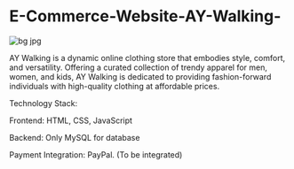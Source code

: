# E-Commerce-Website-AY-Walking-

![bg jpg](https://github.com/atul02yadav/E-Commerce-Website-AY-Walking-/assets/121794026/48dc2be0-5b9e-4c47-83c7-7d118fb37266)


AY Walking is a dynamic online clothing store that embodies style, comfort, and versatility.
Offering a curated collection of trendy apparel for men, women, and kids, AY Walking is dedicated to providing fashion-forward individuals with high-quality clothing at affordable prices.

Technology Stack:

Frontend: HTML, CSS, JavaScript 

Backend: Only MySQL for database

Payment Integration: PayPal. (To be integrated)
